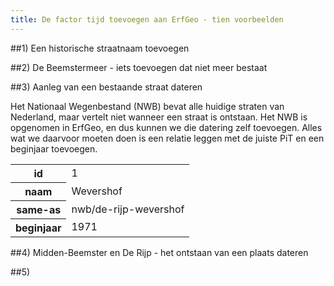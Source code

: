 ```yaml
---
title: De factor tijd toevoegen aan ErfGeo - tien voorbeelden
---
```


##1) Een historische straatnaam toevoegen



##2) De Beemstermeer - iets toevoegen dat niet meer bestaat


##3) Aanleg van een bestaande straat dateren

Het Nationaal Wegenbestand (NWB) bevat alle huidige straten van Nederland, maar vertelt niet wanneer een straat is ontstaan. Het NWB is opgenomen in ErfGeo, en dus kunnen we die datering zelf toevoegen. Alles wat we daarvoor moeten doen is een relatie leggen met de juiste PiT en een beginjaar toevoegen.

<table>
	<tr>
		<th>id</th>
		<td>1</td>
	</tr>
	<tr>
		<th>naam</th>
		<td>Wevershof</td>
	</tr>
	<tr>
		<th>same-as</th>
		<td> nwb/de-rijp-wevershof </td>
	</tr>
	<tr>
		<th>beginjaar</th>
		<td>1971</td>
	</tr>
</table>


##4) Midden-Beemster en De Rijp - het ontstaan van een plaats dateren


##5) 